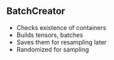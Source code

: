 ## BatchCreator
* Checks existence of containers
* Builds tensors, batches
* Saves them for resampling later
* Randomized for sampling
